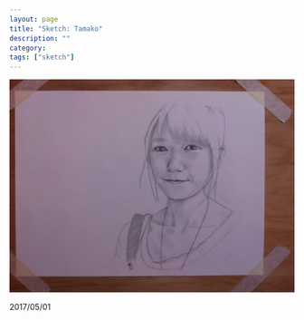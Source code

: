 ```yaml
---
layout: page
title: "Sketch: Tamako"
description: ""
category:
tags: ["sketch"]
---
```


![Tamako](/assets/images/pencil-sketch-0105.jpg)

2017/05/01
